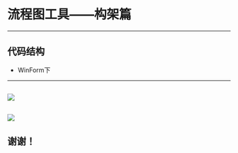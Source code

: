# 流程图工具——构架篇
---
## 代码结构
  
- WinForm下
---
![](https://github.com/triumphalLiu/Slides/raw/master/slides/cvte2/screenshot/1.png)
---
![](https://github.com/triumphalLiu/Slides/raw/master/slides/cvte2/screenshot/2.png)
--
  
## 谢谢！